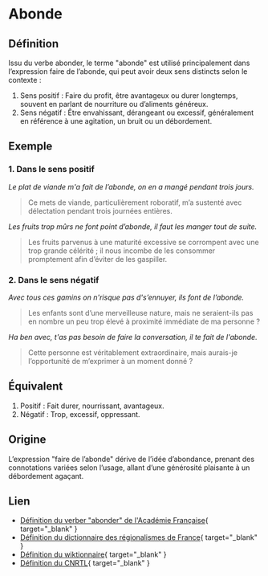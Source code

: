 # Abonde

## Définition 

Issu du verbe abonder, le terme "abonde" est utilisé principalement dans l’expression faire de l’abonde, qui peut avoir deux sens distincts selon le contexte :

1. Sens positif : Faire du profit, être avantageux ou durer longtemps, souvent en parlant de nourriture ou d’aliments généreux.
2. Sens négatif : Être envahissant, dérangeant ou excessif, généralement en référence à une agitation, un bruit ou un débordement.

## Exemple

### 1. Dans le sens positif

_Le plat de viande m'a fait de l’abonde, on en a mangé pendant trois jours._
> Ce mets de viande, particulièrement roboratif, m’a sustenté avec délectation pendant trois journées entières.

_Les fruits trop mûrs ne font point d’abonde, il faut les manger tout de suite._
> Les fruits parvenus à une maturité excessive se corrompent avec une trop grande célérité ; il nous incombe de les consommer promptement afin d’éviter de les gaspiller.

### 2. Dans le sens négatif

_Avec tous ces gamins on n'risque pas d's’ennuyer, ils font de l’abonde._
> Les enfants sont d’une merveilleuse nature, mais ne seraient-ils pas en nombre un peu trop élevé à proximité immédiate de ma personne ?

_Ha ben avec, t'as pas besoin de faire la conversation, il te fait de l'abonde._
> Cette personne est véritablement extraordinaire, mais aurais-je l’opportunité de m’exprimer à un moment donné ?

## Équivalent

1. Positif : Fait durer, nourrissant, avantageux.
2. Négatif : Trop, excessif, oppressant.

## Origine

L’expression "faire de l’abonde" dérive de l’idée d’abondance, prenant des connotations variées selon l’usage, allant d’une générosité plaisante à un débordement agaçant.

## Lien

* [Définition du verber "abonder" de l'Académie Française](https://www.dictionnaire-academie.fr/article/A9A0096){ target="_blank" }
* [Définition du dictionnaire des régionalismes de France](https://drf.4h-conseil.fr/pages/D1A0002.html){ target="_blank" }
* [Définition du wiktionnaire](https://fr.wiktionary.org/wiki/abonde){ target="_blank" }
* [Définition du CNRTL](https://www.cnrtl.fr/definition/abonde){ target="_blank" }
